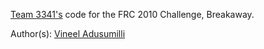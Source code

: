 [Team 3341's](http://www.wvrobotics.com/) code for the FRC 2010 Challenge, Breakaway.

Author(s): [Vineel Adusumilli](https://github.com/vineel-adusumilli)

